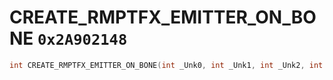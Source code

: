 # CREATE_RMPTFX_EMITTER_ON_BONE `0x2A902148`

```cpp
int CREATE_RMPTFX_EMITTER_ON_BONE(int _Unk0, int _Unk1, int _Unk2, int _Unk3, int _Unk4, int _Unk5, int _Unk6, int _Unk7);
```